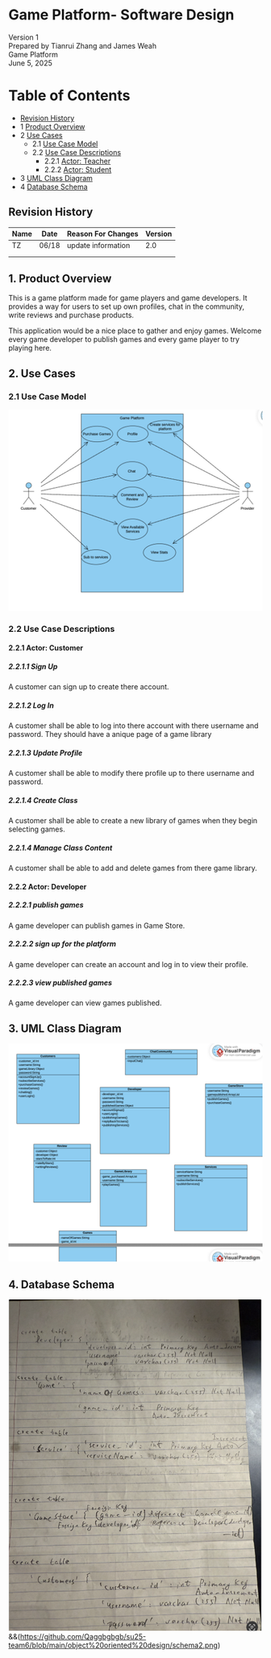 # Game Platform- Software Design 

Version 1  
Prepared by Tianrui Zhang and James Weah\
Game Platform\
June 5, 2025

Table of Contents
=================
* [Revision History](#revision-history)
* 1 [Product Overview](#1-product-overview)
* 2 [Use Cases](#2-use-cases)
  * 2.1 [Use Case Model](#21-use-case-model)
  * 2.2 [Use Case Descriptions](#22-use-case-descriptions)
    * 2.2.1 [Actor: Teacher](#221-actor-teacher)
    * 2.2.2 [Actor: Student](#222-actor-student) 
* 3 [UML Class Diagram](#3-uml-class-diagram)
* 4 [Database Schema](#4-database-schema)

## Revision History
| Name | Date    | Reason For Changes  | Version   |
| ---- | ------- | ------------------- | --------- |
| TZ   | 06/18   |  update information |  2.0      |
|      |         |                     |           |
|      |         |                     |           |

## 1. Product Overview

This is a game platform made for game players and game developers. It provides a way for users to set up own profiles, chat in the community, write reviews and purchase products. 

This application would be a nice place to gather and enjoy games. Welcome every game developer to publish games and every game player to try playing here.
## 2. Use Cases
### 2.1 Use Case Model
![Use Case Model](https://github.com/Qaggbgbgb/su25-team6/blob/main/object%20oriented%20design/use-case-diagram.png)

### 2.2 Use Case Descriptions

#### 2.2.1 Actor: Customer
##### 2.2.1.1 Sign Up
A customer can sign up to create there account.
##### 2.2.1.2 Log In
A customer shall be able to log into there account with
there username and password. They should have a anique
page of a game library 
##### 2.2.1.3 Update Profile
A customer shall be able to modify there profile up to there 
username and password.
##### 2.2.1.4 Create Class
A customer shall be able to create a new library of games
when they begin selecting games.
##### 2.2.1.4 Manage Class Content
A customer shall be able to add and delete games from there
game library.

#### 2.2.2 Actor: Developer
##### 2.2.2.1 publish games 
A game developer can publish games in Game Store.

##### 2.2.2.2 sign up for the platform
A game developer can create an account and log in to view their profile.

##### 2.2.2.3 view published games
A game developer can view games published.

## 3. UML Class Diagram
![UML Class Diagram](https://github.com/Qaggbgbgb/su25-team6/blob/main/object%20oriented%20design/class-diagram.png)
## 4. Database Schema
![Database Schema](https://github.com/Qaggbgbgb/su25-team6/blob/main/object%20oriented%20design/schema1.png)&&(https://github.com/Qaggbgbgb/su25-team6/blob/main/object%20oriented%20design/schema2.png)
